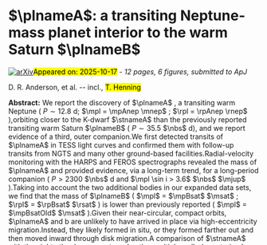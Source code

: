 <div class="macros" style="visibility:hidden;">
$\newcommand{\ensuremath}{}$
$\newcommand{\xspace}{}$
$\newcommand{\object}[1]{\texttt{#1}}$
$\newcommand{\farcs}{{.}''}$
$\newcommand{\farcm}{{.}'}$
$\newcommand{\arcsec}{''}$
$\newcommand{\arcmin}{'}$
$\newcommand{\ion}[2]{#1#2}$
$\newcommand{\textsc}[1]{\textrm{#1}}$
$\newcommand{\hl}[1]{\textrm{#1}}$
$\newcommand{\footnote}[1]{}$
$\newcommand{\nbs}{\nobreak\hspace{0.15em}}$
$\newcommand{\feh}{\ensuremath{{\rm[Fe/H]}}}$
$\newcommand{\teff}{\ensuremath{T_{\rm eff}}}$
$\newcommand{\teq}{\ensuremath{T_{\rm eq}}}$
$\newcommand{\logg}{\ensuremath{\log{g}}}$
$\newcommand{\zaspe}{\texttt{ZASPE}}$
$\newcommand{\ceres}{\texttt{CERES}}$
$\newcommand{\juliet}{{\sc juliet}}$
$\newcommand{\tess}{\textit{TESS}}$
$\newcommand{\vsini}{\ensuremath{v \sin{i}}}$
$\newcommand{\kms}{\ensuremath{{\rm km s^{-1}}}}$
$\newcommand{\ms}{\ensuremath{{\rm m s^{-1}}}}$
$\newcommand{\mjup}{\ensuremath{{M_{\rm Jup}}}}$
$\newcommand{\mnep}{\ensuremath{{M_{\rm Nep}}}}$
$\newcommand{\msat}{\ensuremath{{M_{\rm Sat}}}}$
$\newcommand{\mearth}{\ensuremath{M_{\rm \oplus}}}$
$\newcommand{\mpl}{\ensuremath{{M_{\rm pl}}}}$
$\newcommand{\rjup}{\ensuremath{R_{\rm Jup}}}$
$\newcommand{\rnep}{\ensuremath{R_{\rm Nep}}}$
$\newcommand{\rsat}{\ensuremath{R_{\rm Sat}}}$
$\newcommand{\rpl}{\ensuremath{R_{\rm pl}}}$
$\newcommand{\rstar}{\ensuremath{R_{\rm \star}}}$
$\newcommand{\mstar}{\ensuremath{M_{\rm \star}}}$
$\newcommand{\lstar}{\ensuremath{L_{\rm \star}}}$
$\newcommand{\rsun}{\ensuremath{R_{\rm \odot}}}$
$\newcommand{\msun}{\ensuremath{M_{\rm \odot}}}$
$\newcommand{\lsun}{\ensuremath{L_{\rm \odot}}}$
$\newcommand{\rhopl}{\ensuremath{{\rho_{\rm pl}}}}$
$\newcommand{\gccm}{\ensuremath{\rm{g} \rm{cm}^{-3}}}$
$\newcommand{\stnameA}{NGTS-11}$
$\newcommand{\plnameA}{NGTS-11\nbs c}$
$\newcommand{\plnameB}{NGTS-11\nbs b}$
$\newcommand{\plnameC}{NGTS-11\nbs d}$
$\newcommand{\altstnameA}{TOI-1847}$
$\newcommand{\altplnameA}{TOI-1847\nbs c}$
$\newcommand{\altplnameB}{TOI-1847\nbs b}$
$\newcommand{\altplnameC}{TOI-1847\nbs d}$
$\newcommand{\PA}{\ensuremath{12.77264 \pm 0.000017}}$
$\newcommand{\tcA}{\ensuremath{2459117.83838 \pm 0.00058}}$
$\newcommand{\pA}{\ensuremath{0.05297 \pm 0.00065}}$
$\newcommand{\bA}{\ensuremath{0.808 \pm 0.015}}$
$\newcommand{\KA}{\ensuremath{6.4^{+1.6}_{-1.5}}}$
$\newcommand{\PB}{\ensuremath{35.455882 \pm 0.000039}}$
$\newcommand{\tcB}{\ensuremath{2459135.28040 \pm 0.00055}}$
$\newcommand{\pB}{\ensuremath{0.1005 \pm 0.0011}}$
$\newcommand{\bB}{\ensuremath{0.846 \pm 0.014}}$
$\newcommand{\KB}{\ensuremath{12.9^{+1.7}_{-1.8}}}$
$\newcommand{\rhostA}{\ensuremath{1920 \pm 170}}$
$\newcommand{\qaTESSTRAPPIST}{\ensuremath{0.11 \pm 0.09}}$
$\newcommand{\qbTESSTRAPPIST}{\ensuremath{0.41 \pm 0.31}}$
$\newcommand{\qaNGTS}{\ensuremath{0.26 \pm 0.13}}$
$\newcommand{\qbNGTS}{\ensuremath{0.18 \pm 0.15}}$
$\newcommand{\qaMEarthULMTPEST}{\ensuremath{0.28 \pm 0.17}}$
$\newcommand{\qaLCOKeplerCamSAAO}{\ensuremath{0.25 \pm 0.11}}$
$\newcommand{\mfluxTESSA}{\ensuremath{-0.00002	\pm	0.00005}}$
$\newcommand{\mfluxTESSB}{\ensuremath{-0.00003	\pm	0.00005}}$
$\newcommand{\mfluxNGTS}{\ensuremath{0.00002	\pm	0.00003}}$
$\newcommand{\mfluxMEarth}{\ensuremath{-0.00002	\pm	0.00008}}$
$\newcommand{\mfluxLCO}{\ensuremath{-0.00006	\pm	0.00006}}$
$\newcommand{\mfluxKeplerCam}{\ensuremath{0.0000	\pm	0.0002}}$
$\newcommand{\mfluxULMT}{\ensuremath{-0.0001	\pm	0.0003}}$
$\newcommand{\mfluxTRAPPIST}{\ensuremath{-0.0001	\pm	0.0002}}$
$\newcommand{\mfluxPEST}{\ensuremath{-0.0001	\pm	0.0004}}$
$\newcommand{\mfluxSPECULOOS}{\ensuremath{0.0003	\pm	0.0002}}$
$\newcommand{\sigmaTESSA}{\ensuremath{{0	^{+	10	}_{-	0	}}}}$
$\newcommand{\sigmaTESSB}{\ensuremath{{2	^{+	150	}_{-	2	}}}}$
$\newcommand{\sigmaNGTS}{\ensuremath{773 \pm 36}}$
$\newcommand{\sigmaMEarth}{\ensuremath{{972 \pm 86}}}$
$\newcommand{\sigmaLCO}{\ensuremath{832 \pm 54	}}$
$\newcommand{\sigmaKeplerCam}{\ensuremath{2660 \pm 120 }}$
$\newcommand{\sigmaULMT}{\ensuremath{{0	^{+	39	}_{-	0	}}}}$
$\newcommand{\sigmaTRAPPIST}{\ensuremath{{2070 \pm 170 }}}$
$\newcommand{\sigmaPEST}{\ensuremath{0	^{+	45	}_{-	0	}}}$
$\newcommand{\sigmaSPECULOOS}{\ensuremath{0	^{+	45	}_{-	0	}}}$
$\newcommand{\sigmaSAAO}{\ensuremath{1	^{+	51	}_{-	0	}}}$
$\newcommand{\muFEROSA}{\ensuremath{21 384.0 \pm 8.2}}$
$\newcommand{\sigmawFEROSA}{\ensuremath{24.4 \pm 5.6}}$
$\newcommand{\muHARPSA}{\ensuremath{21 400.6 \pm 2.0}}$
$\newcommand{\dmuA}{\ensuremath{0.072 \pm 0.012}}$
$\newcommand{\ddmuA}{\ensuremath{0.000170 \pm 0.000019}}$
$\newcommand{\mpA}{\ensuremath{0.064^{+0.019}_{-0.013} }}$
$\newcommand{\mpAnep}{\ensuremath{1.2^{+0.3}_{-0.2}}}$
$\newcommand{\mpAearth}{\ensuremath{20^{+6}_{-4}}}$
$\newcommand{\rpA}{\ensuremath{0.429 \pm 0.009}}$
$\newcommand{\rpAnep}{\ensuremath{1.24 \pm 0.03}}$
$\newcommand{\rhoA}{\ensuremath{1040 \pm 260}}$
$\newcommand{\arstarA}{\ensuremath{25.5 \pm 0.7}}$
$\newcommand{\smaA}{\ensuremath{0.099 \pm 0.003}}$
$\newcommand{\smaAsimp}{\ensuremath{0.099}}$
$\newcommand{\incA}{\ensuremath{88.21 \pm 0.09}}$
$\newcommand{\tqA}{\ensuremath{594 \pm 13}}$
$\newcommand{\eccA}{\ensuremath{0.09}^{+0.09}_{-0.06}}$
$\newcommand{\omegaA}{\ensuremath{108^{+35}_{-49}}}$
$\newcommand{\mpB}{\ensuremath{0.189 \pm 0.026}}$
$\newcommand{\mpBsat}{\ensuremath{0.63 \pm 0.09}}$
$\newcommand{\mpBsatOld}{\ensuremath{1.2 \pm 0.3}}$
$\newcommand{\mpBearth}{\ensuremath{60 \pm 8}}$
$\newcommand{\rpB}{\ensuremath{0.81 \pm 0.02}}$
$\newcommand{\rpBsat}{\ensuremath{0.97 \pm 0.02}}$
$\newcommand{\rhoB}{\ensuremath{423 \pm 65}}$
$\newcommand{\arstarB}{\ensuremath{50 \pm 2}}$
$\newcommand{\smaB}{\ensuremath{0.195 \pm 0.006}}$
$\newcommand{\smaBsimp}{\ensuremath{0.195}}$
$\newcommand{\incB}{\ensuremath{89.05 \pm 0.04}}$
$\newcommand{\tqB}{\ensuremath{423 \pm 9}}$
$\newcommand{\eccB}{\ensuremath{0.08^{+0.06}_{-0.05}}}$
$\newcommand{\omegaB}{\ensuremath{12^{+56}_{-10}}}$
$\newcommand{\nbs}{\nobreak\hspace{0.15em}}$
$\newcommand{\feh}{\ensuremath{{\rm[Fe/H]}}}$
$\newcommand{\teff}{\ensuremath{T_{\rm eff}}}$
$\newcommand{\teq}{\ensuremath{T_{\rm eq}}}$
$\newcommand{\logg}{\ensuremath{\log{g}}}$
$\newcommand{\zaspe}{\texttt{ZASPE}}$
$\newcommand{\ceres}{\texttt{CERES}}$
$\newcommand{\juliet}{{\sc juliet}}$
$\newcommand{\tess}{\textit{TESS}}$
$\newcommand{\vsini}{\ensuremath{v \sin{i}}}$
$\newcommand{\kms}{\ensuremath{{\rm km s^{-1}}}}$
$\newcommand{\ms}{\ensuremath{{\rm m s^{-1}}}}$
$\newcommand{\mjup}{\ensuremath{{M_{\rm Jup}}}}$
$\newcommand{\mnep}{\ensuremath{{M_{\rm Nep}}}}$
$\newcommand{\msat}{\ensuremath{{M_{\rm Sat}}}}$
$\newcommand{\mearth}{\ensuremath{M_{\rm \oplus}}}$
$\newcommand{\mpl}{\ensuremath{{M_{\rm pl}}}}$
$\newcommand{\rjup}{\ensuremath{R_{\rm Jup}}}$
$\newcommand{\rnep}{\ensuremath{R_{\rm Nep}}}$
$\newcommand{\rsat}{\ensuremath{R_{\rm Sat}}}$
$\newcommand{\rpl}{\ensuremath{R_{\rm pl}}}$
$\newcommand{\rstar}{\ensuremath{R_{\rm \star}}}$
$\newcommand{\mstar}{\ensuremath{M_{\rm \star}}}$
$\newcommand{\lstar}{\ensuremath{L_{\rm \star}}}$
$\newcommand{\rsun}{\ensuremath{R_{\rm \odot}}}$
$\newcommand{\msun}{\ensuremath{M_{\rm \odot}}}$
$\newcommand{\lsun}{\ensuremath{L_{\rm \odot}}}$
$\newcommand{\rhopl}{\ensuremath{{\rho_{\rm pl}}}}$
$\newcommand{\gccm}{\ensuremath{\rm{g} \rm{cm}^{-3}}}$
$\newcommand{\stnameA}{NGTS-11}$
$\newcommand{\plnameA}{NGTS-11\nbs c}$
$\newcommand{\plnameB}{NGTS-11\nbs b}$
$\newcommand{\plnameC}{NGTS-11\nbs d}$
$\newcommand{\altstnameA}{TOI-1847}$
$\newcommand{\altplnameA}{TOI-1847\nbs c}$
$\newcommand{\altplnameB}{TOI-1847\nbs b}$
$\newcommand{\altplnameC}{TOI-1847\nbs d}$
$\newcommand{\PA}{\ensuremath{12.77264 \pm 0.000017}}$
$\newcommand{\tcA}{\ensuremath{2459117.83838 \pm 0.00058}}$
$\newcommand{\pA}{\ensuremath{0.05297 \pm 0.00065}}$
$\newcommand{\bA}{\ensuremath{0.808 \pm 0.015}}$
$\newcommand{\KA}{\ensuremath{6.4^{+1.6}_{-1.5}}}$
$\newcommand{\PB}{\ensuremath{35.455882 \pm 0.000039}}$
$\newcommand{\tcB}{\ensuremath{2459135.28040 \pm 0.00055}}$
$\newcommand{\pB}{\ensuremath{0.1005 \pm 0.0011}}$
$\newcommand{\bB}{\ensuremath{0.846 \pm 0.014}}$
$\newcommand{\KB}{\ensuremath{12.9^{+1.7}_{-1.8}}}$
$\newcommand{\rhostA}{\ensuremath{1920 \pm 170}}$
$\newcommand{\qaTESSTRAPPIST}{\ensuremath{0.11 \pm 0.09}}$
$\newcommand{\qbTESSTRAPPIST}{\ensuremath{0.41 \pm 0.31}}$
$\newcommand{\qaNGTS}{\ensuremath{0.26 \pm 0.13}}$
$\newcommand{\qbNGTS}{\ensuremath{0.18 \pm 0.15}}$
$\newcommand{\qaMEarthULMTPEST}{\ensuremath{0.28 \pm 0.17}}$
$\newcommand{\qaLCOKeplerCamSAAO}{\ensuremath{0.25 \pm 0.11}}$
$\newcommand{\mfluxTESSA}{\ensuremath{-0.00002	\pm	0.00005}}$
$\newcommand{\mfluxTESSB}{\ensuremath{-0.00003	\pm	0.00005}}$
$\newcommand{\mfluxNGTS}{\ensuremath{0.00002	\pm	0.00003}}$
$\newcommand{\mfluxMEarth}{\ensuremath{-0.00002	\pm	0.00008}}$
$\newcommand{\mfluxLCO}{\ensuremath{-0.00006	\pm	0.00006}}$
$\newcommand{\mfluxKeplerCam}{\ensuremath{0.0000	\pm	0.0002}}$
$\newcommand{\mfluxULMT}{\ensuremath{-0.0001	\pm	0.0003}}$
$\newcommand{\mfluxTRAPPIST}{\ensuremath{-0.0001	\pm	0.0002}}$
$\newcommand{\mfluxPEST}{\ensuremath{-0.0001	\pm	0.0004}}$
$\newcommand{\mfluxSPECULOOS}{\ensuremath{0.0003	\pm	0.0002}}$
$\newcommand{\sigmaTESSA}{\ensuremath{{0	^{+	10	}_{-	0	}}}}$
$\newcommand{\sigmaTESSB}{\ensuremath{{2	^{+	150	}_{-	2	}}}}$
$\newcommand{\sigmaNGTS}{\ensuremath{773 \pm 36}}$
$\newcommand{\sigmaMEarth}{\ensuremath{{972 \pm 86}}}$
$\newcommand{\sigmaLCO}{\ensuremath{832 \pm 54	}}$
$\newcommand{\sigmaKeplerCam}{\ensuremath{2660 \pm 120 }}$
$\newcommand{\sigmaULMT}{\ensuremath{{0	^{+	39	}_{-	0	}}}}$
$\newcommand{\sigmaTRAPPIST}{\ensuremath{{2070 \pm 170 }}}$
$\newcommand{\sigmaPEST}{\ensuremath{0	^{+	45	}_{-	0	}}}$
$\newcommand{\sigmaSPECULOOS}{\ensuremath{0	^{+	45	}_{-	0	}}}$
$\newcommand{\sigmaSAAO}{\ensuremath{1	^{+	51	}_{-	0	}}}$
$\newcommand{\muFEROSA}{\ensuremath{21 384.0 \pm 8.2}}$
$\newcommand{\sigmawFEROSA}{\ensuremath{24.4 \pm 5.6}}$
$\newcommand{\muHARPSA}{\ensuremath{21 400.6 \pm 2.0}}$
$\newcommand{\dmuA}{\ensuremath{0.072 \pm 0.012}}$
$\newcommand{\ddmuA}{\ensuremath{0.000170 \pm 0.000019}}$
$\newcommand{\mpA}{\ensuremath{0.064^{+0.019}_{-0.013} }}$
$\newcommand{\mpAnep}{\ensuremath{1.2^{+0.3}_{-0.2}}}$
$\newcommand{\mpAearth}{\ensuremath{20^{+6}_{-4}}}$
$\newcommand{\rpA}{\ensuremath{0.429 \pm 0.009}}$
$\newcommand{\rpAnep}{\ensuremath{1.24 \pm 0.03}}$
$\newcommand{\rhoA}{\ensuremath{1040 \pm 260}}$
$\newcommand{\arstarA}{\ensuremath{25.5 \pm 0.7}}$
$\newcommand{\smaA}{\ensuremath{0.099 \pm 0.003}}$
$\newcommand{\smaAsimp}{\ensuremath{0.099}}$
$\newcommand{\incA}{\ensuremath{88.21 \pm 0.09}}$
$\newcommand{\tqA}{\ensuremath{594 \pm 13}}$
$\newcommand{\eccA}{\ensuremath{0.09}^{+0.09}_{-0.06}}$
$\newcommand{\omegaA}{\ensuremath{108^{+35}_{-49}}}$
$\newcommand{\mpB}{\ensuremath{0.189 \pm 0.026}}$
$\newcommand{\mpBsat}{\ensuremath{0.63 \pm 0.09}}$
$\newcommand{\mpBsatOld}{\ensuremath{1.2 \pm 0.3}}$
$\newcommand{\mpBearth}{\ensuremath{60 \pm 8}}$
$\newcommand{\rpB}{\ensuremath{0.81 \pm 0.02}}$
$\newcommand{\rpBsat}{\ensuremath{0.97 \pm 0.02}}$
$\newcommand{\rhoB}{\ensuremath{423 \pm 65}}$
$\newcommand{\arstarB}{\ensuremath{50 \pm 2}}$
$\newcommand{\smaB}{\ensuremath{0.195 \pm 0.006}}$
$\newcommand{\smaBsimp}{\ensuremath{0.195}}$
$\newcommand{\incB}{\ensuremath{89.05 \pm 0.04}}$
$\newcommand{\tqB}{\ensuremath{423 \pm 9}}$
$\newcommand{\eccB}{\ensuremath{0.08^{+0.06}_{-0.05}}}$
$\newcommand{\omegaB}{\ensuremath{12^{+56}_{-10}}}$</div>



<div id="title">

# $\plnameA$: a transiting Neptune-mass planet interior to the warm Saturn $\plnameB$

</div>
<div id="comments">

[![arXiv](https://img.shields.io/badge/arXiv-2510.14083-b31b1b.svg)](https://arxiv.org/abs/2510.14083)<mark>Appeared on: 2025-10-17</mark> -  _12 pages, 6 figures, submitted to ApJ_

</div>
<div id="authors">

D. R. Anderson, et al. -- incl., <mark>T. Henning</mark>

</div>
<div id="abstract">

**Abstract:** We report the discovery of $\plnameA$ , a transiting warm Neptune ( $P \sim 12.8$ d; $\mpl = \mpAnep \mnep$ ; $\rpl = \rpAnep \rnep$ ),orbiting closer to the K-dwarf $\stnameA$ than the previously reported transiting warm Saturn $\plnameB$ ( $P \sim 35.5$ $\nbs$ d), and we report evidence of a third, outer companion.We first detected transits of $\plnameA$ in TESS light curves and confirmed them with follow-up transits from NGTS and many other ground-based facilities.Radial-velocity monitoring with the HARPS and FEROS spectrographs revealed the mass of $\plnameA$ and provided evidence, via a long-term trend, for a long-period companion ( $P > 2300$ $\nbs$ d and $\mpl \sin i > 3.6$ $\nbs$ $\mjup$ ).Taking into account the two additional bodies in our expanded data sets, we find that the mass of $\plnameB$ ( $\mpl$ = $\mpBsat$ $\msat$ ; $\rpl$ = $\rpBsat$ $\rsat$ ) is lower than previously reported ( $\mpl$ = $\mpBsatOld$ $\msat$ ).Given their near-circular, compact orbits, $\plnameA$ and b are unlikely to have arrived in place via high-eccentricity migration.Instead, they likely formed in situ, or they formed farther out and then moved inward through disk migration.A comparison of $\stnameA$ with the eight other known systems hosting multiple well-characterized warm giants reveals that it is most similar to Kepler-56.Finally, we find that the commonly used 10-day boundary between hot and warm Jupiters appears empirically well supported.

</div>

<div id="div_fig1">

<img src="tmp_2510.14083/./fig-mass-radius.png" alt="Fig2" width="100%"/>

**Figure 2. -** 
Mass--radius distribution of known exoplanets (gray dots have $P<10$\nbs d and orange triangles have 10$\nbs$$\le P \le 200$\nbs d), solar system giants (blue circles), and $\plnameA$ and b (brown diamonds, with error bars).
At $\mpl$$\sim 0.2$\nbs$\mjup$, $\plnameB$ approximately marks the mass boundary above which hot Jupiters are often inflated, whereas warm Jupiters generally are not.
Data were retrieved on 2025 Oct 1 from the composite data table of the NASA Exoplanet Archive.
Planets with masses inferred from a mass--radius relationship were excluded, as were those with imprecise parameters ($\Delta$\mpl/$\mpl$$>$ 0.5 or $\Delta$\rpl/$\rpl$$>$ 0.2).
 (*fig:m-r*)

</div>
<div id="div_fig2">

<img src="tmp_2510.14083/./fig-mass-radius.png" alt="Fig5" width="100%"/>

**Figure 5. -** 
Mass--radius distribution of known exoplanets (gray dots have $P<10$\nbs d and orange triangles have 10$\nbs$$\le P \le 200$\nbs d), solar system giants (blue circles), and $\plnameA$ and b (brown diamonds, with error bars).
At $\mpl$$\sim 0.2$\nbs$\mjup$, $\plnameB$ approximately marks the mass boundary above which hot Jupiters are often inflated, whereas warm Jupiters generally are not.
Data were retrieved on 2025 Oct 1 from the composite data table of the NASA Exoplanet Archive.
Planets with masses inferred from a mass--radius relationship were excluded, as were those with imprecise parameters ($\Delta$\mpl/$\mpl$$>$ 0.5 or $\Delta$\rpl/$\rpl$$>$ 0.2).
 (*fig:m-r*)

</div>
<div id="div_fig3">

<img src="tmp_2510.14083/./ngts11c.png" alt="Fig7.1" width="50%"/><img src="tmp_2510.14083/./ngts11b.png" alt="Fig7.2" width="50%"/>

**Figure 7. -** Transit light curves of $\plnameA$(left panel) and $\plnameB$(right panel), shown offset in relative flux for clarity and plotted to the same scale for comparison.
The data were phase-binned to 10$\nbs$ min, except for TESS Sector 3 (30$\nbs$ min) and TRAPPIST and PEST (20$\nbs$ min for both).
The error bars represent formal uncertainties and do not include the photometric jitter terms (\autoref{tab:props}).
The transit model (\autoref{sec:anal}), including limb darkening, is shown for each case.
 (*fig:phot*)

</div><div id="qrcode"><img src=https://api.qrserver.com/v1/create-qr-code/?size=100x100&data="https://arxiv.org/abs/2510.14083"></div>